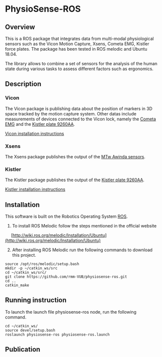 # PhysioSense-ROS

## Overview

This is a ROS package that integrates data from multi-modal physiological sensors such as the Vicon Motion Capture, Xsens, Cometa EMG, Kistler force plates.
The package has been tested in ROS melodic and Ubuntu 18.04.

The library allows to combine a set of sensors for the analysis of the human state during various tasks to assess different factors such as ergonomics.

## Description

### Vicon

The Vicon package is publishing data about the position of markers in 3D space tracked by the motion capture system. Other datas include measurements of devices connected to the Vicon lock, namely the [Cometa EMG](https://www.cometasystems.com/products/mini-wave-infinity) and the [Kistler plate 9260AA](https://www.kistler.com/en/product/type-9260aa/).

[Vicon installation instructions](src/vicon/motion_capture/README.md)

### Xsens

The Xsens package publishes the output of the [MTw Awinda sensors](https://www.xsens.com/products/mtw-awinda). 

### Kistler

The Kistler package publishes the output of the [Kistler plate 9260AA](https://www.kistler.com/en/product/type-9260aa/).

[Kistler installation instructions](src/kistler/README.md)

## Installation

This software is built on the Robotics Operating System [ROS](http://wiki.ros.org/ROS/Installation).

1. To install ROS Melodic follow the steps mentioned in the official website

&nbsp;&nbsp;&nbsp;&nbsp;&nbsp;[http://wiki.ros.org/melodic/Installation/Ubuntu](http://wiki.ros.org/melodic/Installation/Ubuntu)


2. After installing ROS Melodic run the following commands to download this project.

```
source /opt/ros/melodic/setup.bash
mkdir -p ~/catkin_ws/src
cd ~/catkin_ws/src/
git clone https://github.com/rmm-VUB/physiosense-ros.git
cd ..
catkin_make
```

## Running instruction

To launch the launch file physiosense-ros node, run the following command.

```
cd ~/catkin_ws/
source devel/setup.bash
roslaunch physiosense-ros physiosense-ros.launch
```

## Publication







